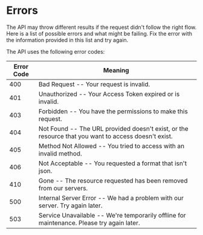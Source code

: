 # Errors

The API may throw different results if the request didn't follow the right flow. Here is a list of possible errors and what might be failing. Fix the error with the information provided in this list and try again.

The API uses the following error codes:

Error Code | Meaning
---------- | -------
400 | Bad Request -- Your request is invalid.
401 | Unauthorized -- Your Access Token expired or is invalid.
403 | Forbidden -- You have the permissions to make this request.
404 | Not Found -- The URL provided doesn't exist, or the resource that you want to access doesn't exist.
405 | Method Not Allowed -- You tried to access with an invalid method.
406 | Not Acceptable -- You requested a format that isn't json.
410 | Gone -- The resource requested has been removed from our servers.
500 | Internal Server Error -- We had a problem with our server. Try again later.
503 | Service Unavailable -- We're temporarily offline for maintenance. Please try again later.
